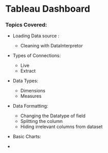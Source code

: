 # Tableau Dashboard

### Topics Covered: 
 
- Loading Data source : 
 
  - Cleaning with DataInterpretor

- Types of Connections:
  -   Live 
  -   Extract

- Data Types:
  -   Dimensions
  -   Measures

- Data Formatting:
  - Changing the Datatype of field
  - Splitting the column 
  - Hiding irrelevant columns from dataset
  
- Basic Charts:
- 
